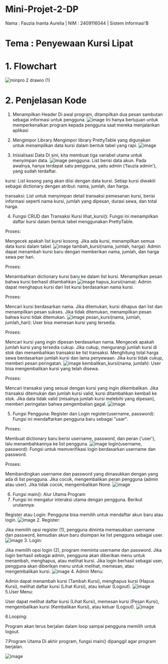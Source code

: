# Mini-Projet-2-DP
Nama : Fauzia Inanta Aurelia | NIM : 2409116044 | Sistem Informasi'B
# Tema : Penyewaan Kursi Lipat

# 1. Flowchart
![minpro 2 drawio (1)](https://github.com/user-attachments/assets/21a12d1a-fbcd-465e-a3c0-88d5faae4678)

# 2. Penjelasan Kode
1. Menampilkan Header
Di awal program, ditampilkan dua pesan sambutan sebagai informasi untuk pengguna.
![image](https://github.com/user-attachments/assets/ac2f1bc9-89d9-4d73-81b7-3230dba6e2d2)
Ini hanya bertujuan untuk memperkenalkan program kepada pengguna saat mereka menjalankan aplikasi

2. Mengimpor Library
Mengimpor library PrettyTable yang digunakan untuk menampilkan data kursi dalam bentuk tabel yang rapi.
![image](https://github.com/user-attachments/assets/b3dd24c4-43ab-46f5-907c-fe1acc29f957)

3. Inisialisasi Data
Di sini, kita membuat tiga variabel utama untuk menyimpan data.
![image](https://github.com/user-attachments/assets/0fc3ff23-afdf-4bc5-abc5-6ff44d06e5d3)
pengguna: List berisi data akun. Pada awalnya, hanya terdapat satu pengguna, yaitu admin ('fauzia admin'), yang sudah terdaftar.

kursi: List kosong yang akan diisi dengan data kursi. Setiap kursi diwakili sebagai dictionary dengan atribut: nama, jumlah, dan harga.

transaksi: List untuk menyimpan detail transaksi pemesanan kursi, berisi informasi seperti nama kursi, jumlah yang dipesan, durasi sewa, dan total harga.

4. Fungsi CRUD dan Transaksi Kursi
lihat_kursi(): Fungsi ini menampilkan daftar kursi dalam bentuk tabel menggunakan PrettyTable.

Proses:

Mengecek apakah list kursi kosong.
Jika ada kursi, menampilkan semua data kursi dalam tabel.
![image](https://github.com/user-attachments/assets/57e2cfc8-6b66-4104-809e-814359de0dd0)
tambah_kursi(nama, jumlah, harga): Admin dapat menambah kursi baru dengan memberikan nama, jumlah, dan harga sewa per hari.

Proses:

Menambahkan dictionary kursi baru ke dalam list kursi.
Menampilkan pesan bahwa kursi berhasil ditambahkan
![image](https://github.com/user-attachments/assets/7ac931a6-3ebd-49ab-9ebc-9faae44d9722)
hapus_kursi(nama): Admin dapat menghapus kursi dari list kursi berdasarkan nama kursi.

Proses:

Mencari kursi berdasarkan nama.
Jika ditemukan, kursi dihapus dari list dan menampilkan pesan sukses.
Jika tidak ditemukan, menampilkan pesan bahwa kursi tidak ditemukan.
![image](https://github.com/user-attachments/assets/40eb88be-39f8-4665-80c8-2e090e8fb2e1)
pesan_kursi(nama, jumlah, jumlah_hari): User bisa memesan kursi yang tersedia.

Proses:

Mencari kursi yang ingin dipesan berdasarkan nama.
Mengecek apakah jumlah kursi yang tersedia cukup.
Jika cukup, mengurangi jumlah kursi di stok dan menambahkan transaksi ke list transaksi.
Menghitung total harga sewa berdasarkan jumlah kursi dan lama penyewaan.
Jika kursi tidak cukup, memberi pesan peringatan.
![image](https://github.com/user-attachments/assets/04565e00-79ef-412e-8dc4-9df508cde185)
kembalikan_kursi(nama, jumlah): User bisa mengembalikan kursi yang telah disewa.

Proses:

Mencari transaksi yang sesuai dengan kursi yang ingin dikembalikan.
Jika transaksi ditemukan dan jumlah kursi valid, kursi ditambahkan kembali ke stok.
Jika data tidak valid (misalnya jumlah kursi melebihi yang dipesan), memberi peringatan bahwa pengembalian gagal.
![image](https://github.com/user-attachments/assets/99a4abf9-e49e-46bf-b1a7-651f5549dc27)

5. Fungsi Pengguna: Register dan Login
register(username, password): Fungsi ini mendaftarkan pengguna baru sebagai "user".

Proses:

Membuat dictionary baru berisi username, password, dan peran ('user'), lalu menambahkannya ke list pengguna.
![image](https://github.com/user-attachments/assets/d7ed5170-5d01-48b6-b19c-d9c2a56c4e0f)
login(username, password): Fungsi untuk memverifikasi login berdasarkan username dan password.

Proses:

Membandingkan username dan password yang dimasukkan dengan yang ada di list pengguna.
Jika cocok, mengembalikan peran pengguna (admin atau user).
Jika tidak cocok, mengembalikan None.
![image](https://github.com/user-attachments/assets/395cbfd0-81fd-4bd4-8eff-8f54814368d7)

6. Fungsi main(): Alur Utama Program
1. Fungsi ini mengatur interaksi utama dengan pengguna. Berikut urutannya:

Register atau Login: Pengguna bisa memilih untuk mendaftar akun baru atau login.
![image](https://github.com/user-attachments/assets/f10e9d59-7f96-442b-8567-2f8f17c295a5)
2. Register:

Jika memilih opsi register (1), pengguna diminta memasukkan username dan password, kemudian akun baru disimpan ke list pengguna sebagai user.
![image](https://github.com/user-attachments/assets/1875fdd3-7c1e-413d-92d6-9883c202b262)
3. Login:

Jika memilih opsi login (2), program meminta username dan password.
Jika login berhasil sebagai admin, pengguna akan diberikan menu untuk menambah, menghapus, atau melihat kursi.
Jika login berhasil sebagai user, pengguna akan diberikan menu untuk melihat, memesan, atau mengembalikan kursi.
![image](https://github.com/user-attachments/assets/2f7794bd-1b2a-45be-b661-35fc7d7e82a9)
4. Admin Menu:

Admin dapat menambah kursi (Tambah Kursi), menghapus kursi (Hapus Kursi), melihat daftar kursi (Lihat Kursi), atau keluar (Logout).
![image](https://github.com/user-attachments/assets/93781315-848c-4553-a132-208374fe7459)
5.User Menu:

User dapat melihat daftar kursi (Lihat Kursi), memesan kursi (Pesan Kursi), mengembalikan kursi (Kembalikan Kursi), atau keluar (Logout).
![image](https://github.com/user-attachments/assets/def46ae6-1b26-47c9-b0c1-391154d9c1e2)


6.Looping:

Program akan terus berjalan dalam loop sampai pengguna memilih untuk logout.


7.Program Utama
Di akhir program, fungsi main() dipanggil agar program berjalan.

![image](https://github.com/user-attachments/assets/118aa37c-1b90-48ac-8aec-2d5503e985cd)

















